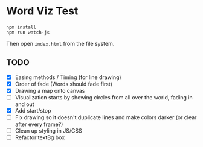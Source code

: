 Word Viz Test
=============

```
npm install
npm run watch-js
```

Then open `index.html` from the file system.

## TODO

 - [X] Easing methods / Timing (for line drawing)
 - [X] Order of fade (Words should fade first)
 - [X] Drawing a map onto canvas
 - [ ] Visualization starts by showing circles from all over the world, fading in and out
 - [X] Add start/stop
 - [ ] Fix drawing so it doesn't duplicate lines and make colors darker (or clear after every frame?)
 - [ ] Clean up styling in JS/CSS
 - [ ] Refactor textBg box
